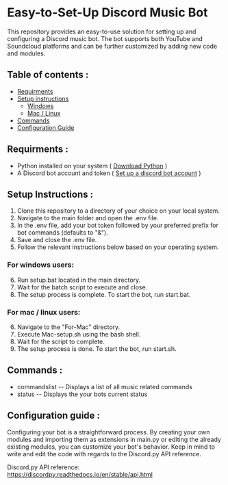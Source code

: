 # Easy-to-Set-Up Discord Music Bot

This repository provides an easy-to-use solution for setting up and configuring a Discord music bot.
The bot supports both YouTube and Soundcloud platforms and can be further customized by adding new code and modules.

## **Table of contents** :

- [Requirments](#Requirments)
- [Setup instructions](#SetupInstructions)
  - [Windows](#Windows)
  - [Mac / Linux](#Mac/Linux)
- [Commands](#Commands)
- [Configuration Guide](#ConfigurationGuide)

<a name="Requirments"></a>

## **Requirments** :

- Python installed on your system ( [Download Python](https://www.python.org/downloads/) )
- A Discord bot account and token ( [Set up a discord bot account](https://discordpy.readthedocs.io/en/stable/discord.html) )

<a name="SetupInstructions"></a>

## **Setup Instructions** :

1. Clone this repository to a directory of your choice on your local system.
2. Navigate to the main folder and open the .env file.
3. In the .env file, add your bot token followed by your preferred prefix for bot commands (defaults to "&").
4. Save and close the .env file.
5. Follow the relevant instructions below based on your operating system.

<a name="Windows"></a>

### For windows users:

6. Run setup.bat located in the main directory.
7. Wait for the batch script to execute and close.
8. The setup process is complete. To start the bot, run start.bat.

<a name="Mac/Linux"></a>

### For mac / linux users:

6. Navigate to the "For-Mac" directory.
7. Execute Mac-setup.sh using the bash shell.
8. Wait for the script to complete.
9. The setup process is done. To start the bot, run start.sh.

<a name="Commands"></a>

## **Commands** :

- commandslist -- Displays a list of all music related commands
- status -- Displays the your bots current status

<a name="ConfigurationGuide"></a>

## **Configuration guide** :

Configuring your bot is a straightforward process. By creating your own modules and importing them as extensions in main.py or
editing the already existing modules, you can customize your bot's behavior.
Keep in mind to write and edit the code with regards to the Discord.py API reference.

Discord.py API reference: https://discordpy.readthedocs.io/en/stable/api.html
